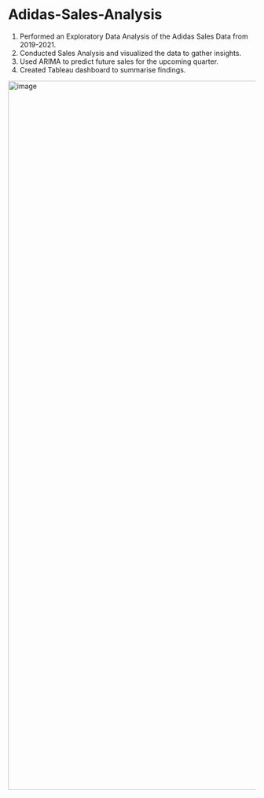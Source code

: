 # Adidas-Sales-Analysis
1) Performed an Exploratory Data Analysis of the Adidas Sales Data from 2019-2021. <br>
2) Conducted Sales Analysis and visualized the data to gather insights. <br>
3) Used ARIMA to predict future sales for the upcoming quarter. <br>
4) Created Tableau dashboard to summarise findings.
<img width="1440" alt="image" src="https://github.com/user-attachments/assets/68c885f1-f900-40ae-bc40-194a4812cd3f">

